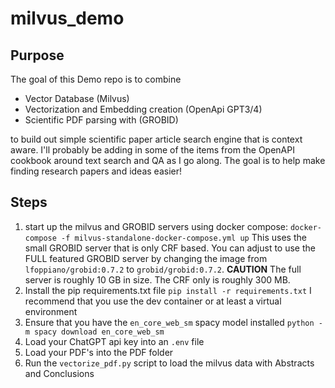 # milvus_demo

## Purpose

The goal of this Demo repo is to combine
- Vector Database (Milvus)
- Vectorization and Embedding creation (OpenApi GPT3/4)
- Scientific PDF parsing with (GROBID)

to build out simple scientific paper article search engine that is context aware. I'll probably be adding in some of the items from the OpenAPI cookbook
around text search and QA as I go along. The goal is to help make finding research papers and ideas easier!

## Steps

1. start up the milvus and GROBID servers using docker compose:
    `docker-compose -f milvus-standalone-docker-compose.yml up`
    This uses the small GROBID server that is only CRF based. You can adjust to use the FULL featured GROBID server by changing the image from `lfoppiano/grobid:0.7.2` to `grobid/grobid:0.7.2`. **CAUTION** The full server is roughly 10 GB in size. The CRF only is roughly 300 MB.
1. Install the pip requirements.txt file 
    `pip install -r requirements.txt`
    I recommend that you use the dev container or at least a virtual environment
1. Ensure that you have the `en_core_web_sm` spacy model installed
    `python -m spacy download en_core_web_sm`
1. Load your ChatGPT api key into an `.env` file
1. Load your PDF's into the PDF folder
1. Run the `vectorize_pdf.py` script to load the milvus data with Abstracts and Conclusions